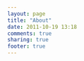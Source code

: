 ```yaml
---
layout: page
title: "About"
date: 2011-10-19 13:18
comments: true
sharing: true
footer: true
---
```



